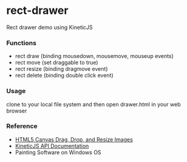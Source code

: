 rect-drawer
===========

Rect drawer demo using KineticJS

### Functions
 - rect draw (binding mousedown, mousemove, mouseup events)
 - rect move (set draggable to true)
 - rect resize (binding dragmove event)
 - rect delete (binding double click event)

### Usage
clone to your local file system and then open drawer.html in your web browser

### Reference
 - [HTML5 Canvas Drag, Drop, and Resize Images](http://www.html5canvastutorials.com/labs/html5-canvas-drag-and-drop-resize-and-invert-images/)
 - [KineticJS API Documentation](http://kineticjs.com/docs/)
 - Painting Software on Windows OS
